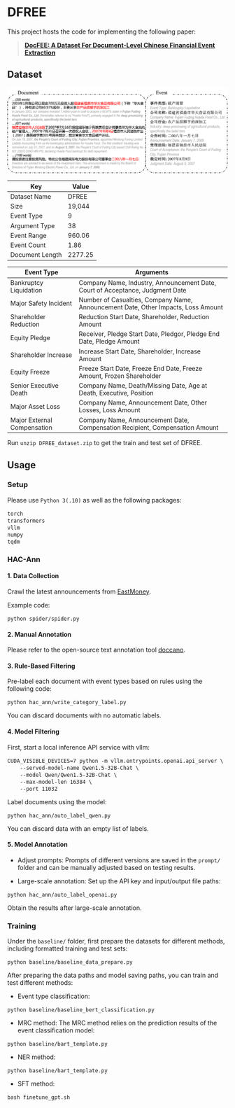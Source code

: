 # DFREE

This project hosts the code for implementing the following paper:

> [**DocFEE: A Dataset For Document-Level Chinese Financial Event Extraction**](https://TODO)          

## Dataset

![figs/fig_finee_case.png](figs/fig_finee_case.png)

| **Key**          | **Value**   |
|------------------|-------------|
| Dataset Name     | DFREE       |
| Size             | 19,044      |
| Event Type       | 9           |
| Argument Type    | 38          |
| Event Range      | 960.06      |
| Event Count      | 1.86        |
| Document Length  | 2277.25     |

| Event Type                | Arguments                                                                                   |
|---------------------------|---------------------------------------------------------------------------------------------|
| Bankruptcy Liquidation    | Company Name, Industry, Announcement Date, Court of Acceptance, Judgment Date               |
| Major Safety Incident     | Number of Casualties, Company Name, Announcement Date, Other Impacts, Loss Amount           |
| Shareholder Reduction     | Reduction Start Date, Shareholder, Reduction Amount                                         |
| Equity Pledge             | Receiver, Pledge Start Date, Pledgor, Pledge End Date, Pledge Amount                         |
| Shareholder Increase      | Increase Start Date, Shareholder, Increase Amount                                           |
| Equity Freeze             | Freeze Start Date, Freeze End Date, Freeze Amount, Frozen Shareholder                       |
| Senior Executive Death    | Company Name, Death/Missing Date, Age at Death, Executive, Position                         |
| Major Asset Loss          | Company Name, Announcement Date, Other Losses, Loss Amount                                  |
| Major External Compensation | Company Name, Announcement Date, Compensation Recipient, Compensation Amount               |

Run `unzip DFREE_dataset.zip` to get the train and test set of DFREE.

## Usage

### Setup

Please use `Python 3(.10)` as well as the following packages:
```text
torch
transformers
vllm
numpy
tqdm
```

### HAC-Ann

#### 1. Data Collection

Crawl the latest announcements from [EastMoney](https://data.eastmoney.com/notices/).

Example code:
```
python spider/spider.py
```

#### 2. Manual Annotation

Please refer to the open-source text annotation tool [doccano](https://github.com/doccano/doccano).

#### 3. Rule-Based Filtering

Pre-label each document with event types based on rules using the following code:
```
python hac_ann/write_category_label.py
```
You can discard documents with no automatic labels.

#### 4. Model Filtering

First, start a local inference API service with vllm:
```
CUDA_VISIBLE_DEVICES=7 python -m vllm.entrypoints.openai.api_server \
    --served-model-name Qwen1.5-32B-Chat \
    --model Qwen/Qwen1.5-32B-Chat \
    --max-model-len 16384 \
    --port 11032
```

Label documents using the model:
```
python hac_ann/auto_label_qwen.py
```
You can discard data with an empty list of labels.

#### 5. Model Annotation

* Adjust prompts:
Prompts of different versions are saved in the `prompt/` folder and can be manually adjusted based on testing results.

* Large-scale annotation: Set up the API key and input/output file paths:
```
python hac_ann/auto_label_openai.py
```
Obtain the results after large-scale annotation.

### Training

Under the `baseline/` folder, first prepare the datasets for different methods, including formatted training and test sets:
```
python baseline/baseline_data_prepare.py
```

After preparing the data paths and model saving paths, you can train and test different methods:
* Event type classification:
```
python baseline/baseline_bert_classification.py
```

* MRC method:
The MRC method relies on the prediction results of the event classification model:
```
python baseline/bart_template.py
```

* NER method:
```
python baseline/bart_template.py
```

* SFT method:
```
bash finetune_gpt.sh
```




